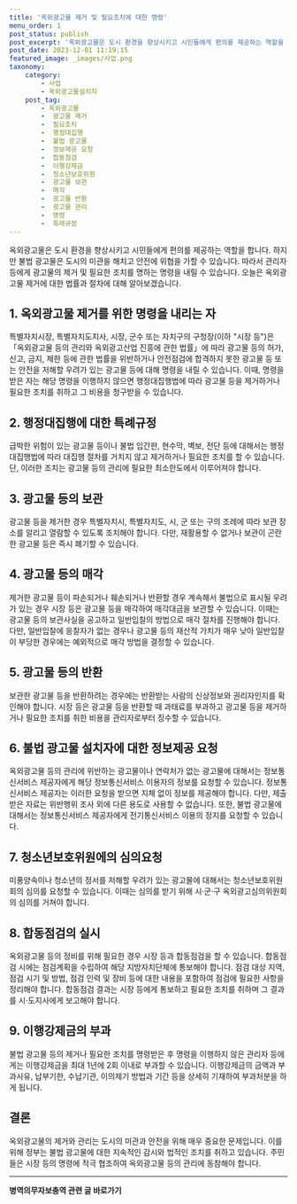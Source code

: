```yaml
---
title: '옥외광고물 제거 및 필요조치에 대한 명령'
menu_order: 1
post_status: publish
post_excerpt: '옥외광고물은 도시 환경을 향상시키고 시민들에게 편의를 제공하는 역할을 합니다. 하지만 불법 광고물은 도시의 미관을 해치고 안전에 위협을 가할 수 있습니다. 따라서 관리자 등에게 광고물의 제거 및 필요한 조치를 명하는 명령을 내릴 수 있습니다. 오늘은 옥외광고물 제거에 대한 법률과 절차에 대해 알아보겠습니다.'
post_date: 2023-12-01 11:19:15
featured_image: _images/사업.png
taxonomy:
    category:
        - 사업
        - 옥외광고물설치자
    post_tag:
        - 옥외광고물
        -  광고물 제거
        -  필요조치
        -  행정대집행
        -  불법 광고물
        -  정보제공 요청
        -  합동점검
        -  이행강제금
        -  청소년보호위원
        -  광고물 보관
        -  매각
        -  광고물 반환
        -  광고물 관리
        -  명령
        -  특례규정
---
```



옥외광고물은 도시 환경을 향상시키고 시민들에게 편의를 제공하는 역할을 합니다. 하지만 불법 광고물은 도시의 미관을 해치고 안전에 위협을 가할 수 있습니다. 따라서 관리자 등에게 광고물의 제거 및 필요한 조치를 명하는 명령을 내릴 수 있습니다. 오늘은 옥외광고물 제거에 대한 법률과 절차에 대해 알아보겠습니다.

## 1. 옥외광고물 제거를 위한 명령을 내리는 자

특별자치시장, 특별자치도지사, 시장, 군수 또는 자치구의 구청장(이하 "시장 등")은 「옥외광고물 등의 관리와 옥외광고산업 진흥에 관한 법률」에 따라 광고물 등의 허가, 신고, 금지, 제한 등에 관한 법률을 위반하거나 안전점검에 합격하지 못한 광고물 등 또는 안전을 저해할 우려가 있는 광고물 등에 대해 명령을 내릴 수 있습니다. 이때, 명령을 받은 자는 해당 명령을 이행하지 않으면 행정대집행법에 따라 광고물 등을 제거하거나 필요한 조치를 취하고 그 비용을 청구받을 수 있습니다.

## 2. 행정대집행에 대한 특례규정

급박한 위험이 있는 광고물 등이나 불법 입간판, 현수막, 벽보, 전단 등에 대해서는 행정대집행법에 따라 대집행 절차를 거치지 않고 제거하거나 필요한 조치를 할 수 있습니다. 단, 이러한 조치는 광고물 등의 관리에 필요한 최소한도에서 이루어져야 합니다.

## 3. 광고물 등의 보관

광고물 등을 제거한 경우 특별자치시, 특별자치도, 시, 군 또는 구의 조례에 따라 보관 장소를 알리고 열람할 수 있도록 조치해야 합니다. 다만, 재활용할 수 없거나 보관이 곤란한 광고물 등은 즉시 폐기할 수 있습니다.

## 4. 광고물 등의 매각

제거한 광고물 등이 파손되거나 훼손되거나 반환할 경우 계속해서 불법으로 표시될 우려가 있는 경우 시장 등은 광고물 등을 매각하여 매각대금을 보관할 수 있습니다. 이때는 광고물 등의 보관사실을 공고하고 일반입찰의 방법으로 매각 절차를 진행해야 합니다. 다만, 일반입찰에 응찰자가 없는 경우나 광고물 등의 재산적 가치가 매우 낮아 일반입찰이 부당한 경우에는 예외적으로 매각 방법을 결정할 수 있습니다.

## 5. 광고물 등의 반환

보관한 광고물 등을 반환하려는 경우에는 반환받는 사람의 신상정보와 권리자인지를 확인해야 합니다. 시장 등은 광고물 등을 반환할 때 과태료를 부과하고 광고물 등을 제거하거나 필요한 조치를 취한 비용을 관리자로부터 징수할 수 있습니다.

## 6. 불법 광고물 설치자에 대한 정보제공 요청

옥외광고물 등의 관리에 위반하는 광고물이나 연락처가 없는 광고물에 대해서는 정보통신서비스 제공자에게 해당 정보통신서비스 이용자의 정보를 요청할 수 있습니다. 정보통신서비스 제공자는 이러한 요청을 받으면 지체 없이 정보를 제공해야 합니다. 다만, 제출받은 자료는 위반행위 조사 외에 다른 용도로 사용할 수 없습니다. 또한, 불법 광고물에 대해서는 정보통신서비스 제공자에게 전기통신서비스 이용의 정지를 요청할 수 있습니다.

## 7. 청소년보호위원에의 심의요청

미풍양속이나 청소년의 정서를 저해할 우려가 있는 광고물에 대해서는 청소년보호위원회의 심의를 요청할 수 있습니다. 이때는 심의를 받기 위해 시·군·구 옥외광고심의위원회의 심의를 거쳐야 합니다.

## 8. 합동점검의 실시

옥외광고물 등의 정비를 위해 필요한 경우 시장 등과 합동점검을 할 수 있습니다. 합동점검 시에는 점검계획을 수립하여 해당 지방자치단체에 통보해야 합니다. 점검 대상 지역, 점검 시기 및 방법, 점검 인력 및 장비 등에 대한 내용을 포함하여 점검에 필요한 사항을 정리해야 합니다. 합동점검 결과는 시장 등에게 통보하고 필요한 조치를 취하며 그 결과를 시·도지사에게 보고해야 합니다.

## 9. 이행강제금의 부과

불법 광고물 등의 제거나 필요한 조치를 명령받은 후 명령을 이행하지 않은 관리자 등에게는 이행강제금을 최대 1년에 2회 이내로 부과할 수 있습니다. 이행강제금의 금액과 부과사유, 납부기한, 수납기관, 이의제기 방법과 기간 등을 상세히 기재하여 부과처분을 하게 됩니다.

## 결론

옥외광고물의 제거와 관리는 도시의 미관과 안전을 위해 매우 중요한 문제입니다. 이를 위해 정부는 불법 광고물에 대한 지속적인 감시와 법적인 조치를 취하고 있습니다. 주민들은 시장 등의 명령에 적극 협조하여 옥외광고물 등의 관리에 동참해야 합니다.
<!-- wp:separator -->
<hr class="wp-block-separator has-alpha-channel-opacity"/>
<!-- /wp:separator -->

<!-- wp:group {"backgroundColor":"base","layout":{"type":"constrained"}} -->
<div class="wp-block-group has-base-background-color has-background"><!-- wp:paragraph {"align":"center","fontSize":"medium"} -->
<p class="has-text-align-center has-large-font-size"><strong>병역의무자보충역 관련 글 바로가기</strong></p>
<!-- /wp:paragraph -->


<!-- wp:latest-posts
{"categories":[{"id":9045,"count":19,"description":"","link":"https://uknowlaw.com/category/%eb%b3%91%ec%97%ad%ec%9d%98%eb%ac%b4%ec%9e%90%eb%b3%b4%ec%b6%a9%ec%97%ad/","name":"병역의무자보충역","slug":"병역의무자보충역","taxonomy":"category","parent":0,"meta":[],"_links":{"self":[{"href":"https://uknowlaw.com/wp-json/wp/v2/categories/9045"}],"collection":[{"href":"https://uknowlaw.com/wp-json/wp/v2/categories"}],"about":[{"href":"https://uknowlaw.com/wp-json/wp/v2/taxonomies/category"}],"wp:post_type":[{"href":"https://uknowlaw.com/wp-json/wp/v2/posts?categories=9045"}],"curies":[{"name":"wp","href":"https://api.w.org/{rel}","templated":true}]}}],"postsToShow":100,"excerptLength":28,"postLayout":"grid","columns":2,"featuredImageAlign":"left","featuredImageSizeSlug":"large","fontSize":"small"} /--></div>
<!-- /wp:group -->